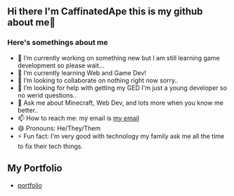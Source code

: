 ## Hi there I'm CaffinatedApe this is my github about me👋
### Here's somethings about me
- 🔭 I’m currently working on something new but I am still learning game development so please wait...
- 🌱 I’m currently learning Web and Game Dev!
- 👯 I’m looking to collaborate on nothing right now sorry..
- 🤔 I’m looking for help with getting my GED I'm just a young developer so no werid questions..
- 💬 Ask me about Minecraft, Web Dev, and lots more when you know me better..
- 📫 How to reach me: my email is [my email](mailto:skully2198@gmail.com)
- 😄 Pronouns: He/They/Them
- ⚡ Fun fact: I'm very good with technology my family ask me all the time to fix their tech things.

## My Portfolio
- [portfolio](https://caffinatedape.github.io/caffin._ape_portfolio/)
